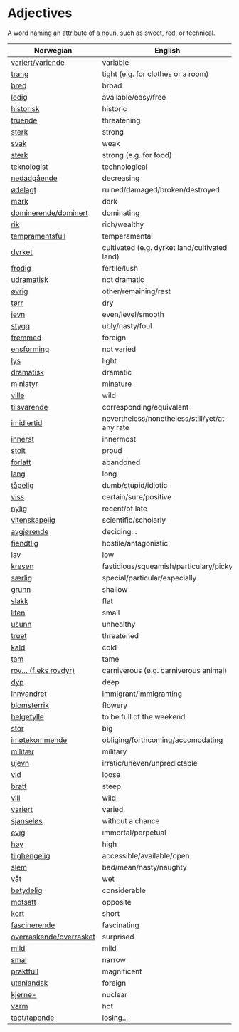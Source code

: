 # Adjectives

A word naming an attribute of a noun, such as sweet, red, or technical.

| Norwegian | English |
| --- | --- |
| [variert/variende](https://www.ordnett.no/search?language=no&phrase=variert/variende) | variable |
| [trang](https://www.ordnett.no/search?language=no&phrase=trang) | tight (e.g. for clothes or a room) |
| [bred](https://www.ordnett.no/search?language=no&phrase=bred) | broad |
| [ledig](https://www.ordnett.no/search?language=no&phrase=ledig) | available/easy/free |
| [historisk](https://www.ordnett.no/search?language=no&phrase=historisk) | historic |
| [truende](https://www.ordnett.no/search?language=no&phrase=truende) | threatening |
| [sterk](https://www.ordnett.no/search?language=no&phrase=sterk) | strong |
| [svak](https://www.ordnett.no/search?language=no&phrase=svak) | weak |
| [sterk](https://www.ordnett.no/search?language=no&phrase=sterk) | strong (e.g. for food) |
| [teknologist](https://www.ordnett.no/search?language=no&phrase=teknologist) | technological |
| [nedadgående](https://www.ordnett.no/search?language=no&phrase=nedadgående) | decreasing |
| [ødelagt](https://www.ordnett.no/search?language=no&phrase=ødelagt) | ruined/damaged/broken/destroyed |
| [mørk](https://www.ordnett.no/search?language=no&phrase=mørk) | dark |
| [dominerende/dominert](https://www.ordnett.no/search?language=no&phrase=dominerende/dominert) | dominating |
| [rik](https://www.ordnett.no/search?language=no&phrase=rik) | rich/wealthy |
| [tempramentsfull](https://www.ordnett.no/search?language=no&phrase=tempramentsfull) | temperamental |
| [dyrket](https://www.ordnett.no/search?language=no&phrase=dyrket) | cultivated (e.g. dyrket land/cultivated land) |
| [frodig](https://www.ordnett.no/search?language=no&phrase=frodig) | fertile/lush |
| [udramatisk](https://www.ordnett.no/search?language=no&phrase=udramatisk) | not dramatic |
| [øvrig](https://www.ordnett.no/search?language=no&phrase=øvrig) | other/remaining/rest |
| [tørr](https://www.ordnett.no/search?language=no&phrase=tørr) | dry |
| [jevn](https://www.ordnett.no/search?language=no&phrase=jevn) | even/level/smooth |
| [stygg](https://www.ordnett.no/search?language=no&phrase=stygg) | ubly/nasty/foul |
| [fremmed](https://www.ordnett.no/search?language=no&phrase=fremmed) | foreign |
| [ensforming](https://www.ordnett.no/search?language=no&phrase=ensforming) | not varied |
| [lys](https://www.ordnett.no/search?language=no&phrase=lys) | light |
| [dramatisk](https://www.ordnett.no/search?language=no&phrase=dramatisk) | dramatic |
| [miniatyr](https://www.ordnett.no/search?language=no&phrase=miniatyr) | minature |
| [ville](https://www.ordnett.no/search?language=no&phrase=ville) | wild |
| [tilsvarende](https://www.ordnett.no/search?language=no&phrase=tilsvarende) | corresponding/equivalent |
| [imidlertid](https://www.ordnett.no/search?language=no&phrase=imidlertid) | nevertheless/nonetheless/still/yet/at any rate |
| [innerst](https://www.ordnett.no/search?language=no&phrase=innerst) | innermost |
| [stolt](https://www.ordnett.no/search?language=no&phrase=stolt) | proud |
| [forlatt](https://www.ordnett.no/search?language=no&phrase=forlatt) | abandoned |
| [lang](https://www.ordnett.no/search?language=no&phrase=lang) | long |
| [tåpelig](https://www.ordnett.no/search?language=no&phrase=tåpelig) | dumb/stupid/idiotic |
| [viss](https://www.ordnett.no/search?language=no&phrase=viss) | certain/sure/positive |
| [nylig](https://www.ordnett.no/search?language=no&phrase=nylig) | recent/of late |
| [vitenskapelig](https://www.ordnett.no/search?language=no&phrase=vitenskapelig) | scientific/scholarly |
| [avgjørende](https://www.ordnett.no/search?language=no&phrase=avgjørende) | deciding... |
| [fiendtlig](https://www.ordnett.no/search?language=no&phrase=fiendtlig) | hostile/antagonistic |
| [lav](https://www.ordnett.no/search?language=no&phrase=lav) | low |
| [kresen](https://www.ordnett.no/search?language=no&phrase=kresen) | fastidious/squeamish/particulary/picky |
| [særlig](https://www.ordnett.no/search?language=no&phrase=særlig) | special/particular/especially |
| [grunn](https://www.ordnett.no/search?language=no&phrase=grunn) | shallow |
| [slakk](https://www.ordnett.no/search?language=no&phrase=slakk) | flat |
| [liten](https://www.ordnett.no/search?language=no&phrase=liten) | small |
| [usunn](https://www.ordnett.no/search?language=no&phrase=usunn) | unhealthy |
| [truet](https://www.ordnett.no/search?language=no&phrase=truet) | threatened |
| [kald](https://www.ordnett.no/search?language=no&phrase=kald) | cold |
| [tam](https://www.ordnett.no/search?language=no&phrase=tam) | tame |
| [rov... (f.eks rovdyr)](https://www.ordnett.no/search?language=no&phrase=rov...%20(f.eks%20rovdyr)) | carniverous (e.g. carniverous animal) |
| [dyp](https://www.ordnett.no/search?language=no&phrase=dyp) | deep |
| [innvandret](https://www.ordnett.no/search?language=no&phrase=innvandret) | immigrant/immigranting |
| [blomsterrik](https://www.ordnett.no/search?language=no&phrase=blomsterrik) | flowery |
| [helgefylle](https://www.ordnett.no/search?language=no&phrase=helgefylle) | to be full of the weekend |
| [stor](https://www.ordnett.no/search?language=no&phrase=stor) | big |
| [imøtekommende](https://www.ordnett.no/search?language=no&phrase=imøtekommende) | obliging/forthcoming/accomodating |
| [militær](https://www.ordnett.no/search?language=no&phrase=militær) | military |
| [ujevn](https://www.ordnett.no/search?language=no&phrase=ujevn) | irratic/uneven/unpredictable |
| [vid](https://www.ordnett.no/search?language=no&phrase=vid) | loose |
| [bratt](https://www.ordnett.no/search?language=no&phrase=bratt) | steep |
| [vill](https://www.ordnett.no/search?language=no&phrase=vill) | wild |
| [variert](https://www.ordnett.no/search?language=no&phrase=variert) | varied |
| [sjanseløs](https://www.ordnett.no/search?language=no&phrase=sjanseløs) | without a chance |
| [evig](https://www.ordnett.no/search?language=no&phrase=evig) | immortal/perpetual |
| [høy](https://www.ordnett.no/search?language=no&phrase=høy) | high |
| [tilghengelig](https://www.ordnett.no/search?language=no&phrase=tilghengelig) | accessible/available/open |
| [slem](https://www.ordnett.no/search?language=no&phrase=slem) | bad/mean/nasty/naughty |
| [våt](https://www.ordnett.no/search?language=no&phrase=våt) | wet |
| [betydelig](https://www.ordnett.no/search?language=no&phrase=betydelig) | considerable |
| [motsatt](https://www.ordnett.no/search?language=no&phrase=motsatt) | opposite |
| [kort](https://www.ordnett.no/search?language=no&phrase=kort) | short |
| [fascinerende](https://www.ordnett.no/search?language=no&phrase=fascinerende) | fascinating |
| [overraskende/overrasket](https://www.ordnett.no/search?language=no&phrase=overraskende/overrasket) | surprised |
| [mild](https://www.ordnett.no/search?language=no&phrase=mild) | mild |
| [smal](https://www.ordnett.no/search?language=no&phrase=smal) | narrow |
| [praktfull](https://www.ordnett.no/search?language=no&phrase=praktfull) | magnificent |
| [utenlandsk](https://www.ordnett.no/search?language=no&phrase=utenlandsk) | foreign |
| [kjerne-](https://www.ordnett.no/search?language=no&phrase=kjerne-) | nuclear |
| [varm](https://www.ordnett.no/search?language=no&phrase=varm) | hot |
| [tapt/tapende](https://www.ordnett.no/search?language=no&phrase=tapt/tapende) | losing... |

